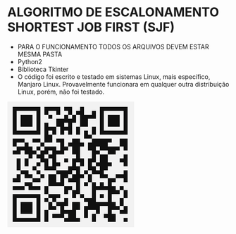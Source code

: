 # ALGORITMO DE ESCALONAMENTO SHORTEST JOB FIRST (SJF)
* PARA O FUNCIONAMENTO TODOS OS ARQUIVOS DEVEM ESTAR MESMA PASTA
* Python2
* Biblioteca Tkinter  
* O código foi escrito e testado em sistemas Linux, mais específico, Manjaro Linux. Provavelmente funcionara em qualquer outra distribuição Linux, porém, não foi testado.

![alt text](https://github.com/lkaranl/escalonamento/raw/master/SJF.png)
